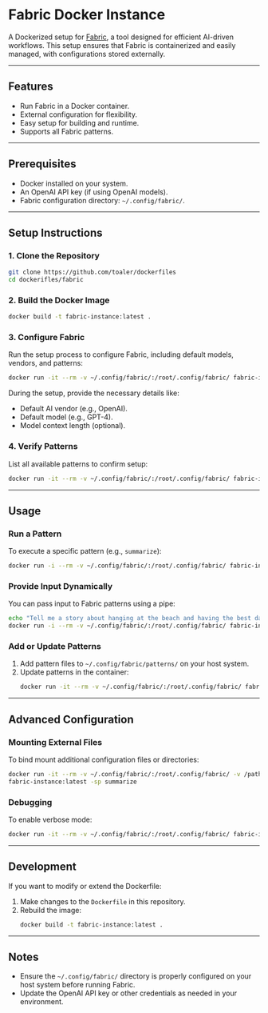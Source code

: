 
# Fabric Docker Instance

A Dockerized setup for [Fabric](https://github.com/danielmiessler/fabric), a tool designed for efficient AI-driven workflows. This setup ensures that Fabric is containerized and easily managed, with configurations stored externally.

---

## Features

- Run Fabric in a Docker container.
- External configuration for flexibility.
- Easy setup for building and runtime.
- Supports all Fabric patterns.

---

## Prerequisites

- Docker installed on your system.
- An OpenAI API key (if using OpenAI models).
- Fabric configuration directory: `~/.config/fabric/`.

---

## Setup Instructions

### 1. Clone the Repository

```bash
git clone https://github.com/toaler/dockerfiles
cd dockerifles/fabric
```

### 2. Build the Docker Image

```bash
docker build -t fabric-instance:latest .
```

### 3. Configure Fabric

Run the setup process to configure Fabric, including default models, vendors, and patterns:

```bash
docker run -it --rm -v ~/.config/fabric/:/root/.config/fabric/ fabric-instance:latest --setup
```

During the setup, provide the necessary details like:
- Default AI vendor (e.g., OpenAI).
- Default model (e.g., GPT-4).
- Model context length (optional).

### 4. Verify Patterns

List all available patterns to confirm setup:

```bash
docker run -it --rm -v ~/.config/fabric/:/root/.config/fabric/ fabric-instance:latest -l
```

---

## Usage

### Run a Pattern

To execute a specific pattern (e.g., `summarize`):

```bash
docker run -i --rm -v ~/.config/fabric/:/root/.config/fabric/ fabric-instance:latest -sp summarize
```

### Provide Input Dynamically

You can pass input to Fabric patterns using a pipe:

```bash
echo "Tell me a story about hanging at the beach and having the best day ever." | \
docker run -i --rm -v ~/.config/fabric/:/root/.config/fabric/ fabric-instance:latest -sp summarize
```

### Add or Update Patterns

1. Add pattern files to `~/.config/fabric/patterns/` on your host system.
2. Update patterns in the container:
   ```bash
   docker run -it --rm -v ~/.config/fabric/:/root/.config/fabric/ fabric-instance:latest -U
   ```

---

## Advanced Configuration

### Mounting External Files

To bind mount additional configuration files or directories:
```bash
docker run -it --rm -v ~/.config/fabric/:/root/.config/fabric/ -v /path/to/your/file:/app/file \
fabric-instance:latest -sp summarize
```

### Debugging

To enable verbose mode:
```bash
docker run -it --rm -v ~/.config/fabric/:/root/.config/fabric/ fabric-instance:latest -v
```

---

## Development

If you want to modify or extend the Dockerfile:

1. Make changes to the `Dockerfile` in this repository.
2. Rebuild the image:
   ```bash
   docker build -t fabric-instance:latest .
   ```

---

## Notes

- Ensure the `~/.config/fabric/` directory is properly configured on your host system before running Fabric.
- Update the OpenAI API key or other credentials as needed in your environment.


